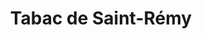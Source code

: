 ---
title: "Tabac de Saint-Rémy"
url: /saint-remy/tabac-de-saint-remy/
shop: marchand de journaux
---